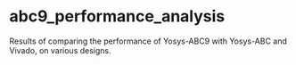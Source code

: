 # abc9_performance_analysis
Results of comparing the performance of Yosys-ABC9 with Yosys-ABC and Vivado, on various designs. 
